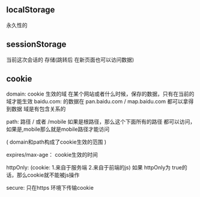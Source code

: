 ## localStorage
永久性的


## sessionStorage
当前这次会话的 存储(跳转后 在新页面也可以访问数据)

## cookie
domain: cookie 生效的域  在某个网站或者什么时候，保存的数据，只有在当前的域才能生效
        baidu.com:  的数据在 pan.baidu.com / map.baidu.com 都可以拿得到数据
        域是有包含关系的

path: 路径
/ 或者 /mobile  如果是根路径，那么这个下面所有的路径 都可以访问，如果是,mobile那么就是mobile路径才能访问

( domain和path构成了cookie生效的范围 )

expires/max-age： cookie生效的时间

httpOnly:    (cookie: 1.来自于服务端 2.来自于前端的js)
如果 httpOnly为 true的话，那么cookie就不能被js操作

secure: 只在https 环境下传输cookie